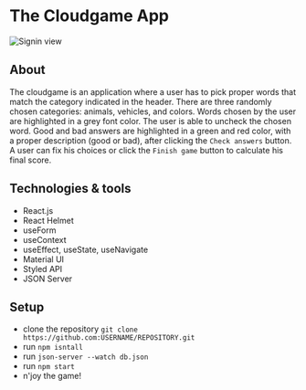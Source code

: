 # The Cloudgame App

![Signin view]('./src/assets/Game1.png')

## About

The cloudgame is an application where a user has to pick proper words that match the category indicated in the header. There are three randomly chosen categories: animals, vehicles, and colors. Words chosen by the user are highlighted in a grey font color. The user is able to uncheck the chosen word. Good and bad answers are highlighted in a green and red color, with a proper description (good or bad), after clicking the `Check answers` button. A user can fix his choices or click the `Finish game` button to calculate his final score.

## Technologies & tools

- React.js
- React Helmet
- useForm
- useContext
- useEffect, useState, useNavigate
- Material UI
- Styled API
- JSON Server

## Setup

- clone the repository `git clone https://github.com:USERNAME/REPOSITORY.git`
- run `npm isntall`
- run `json-server --watch db.json`
- run `npm start`
- n'joy the game!
